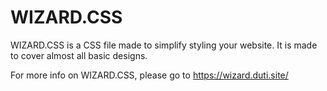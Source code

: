 # WIZARD.CSS
WIZARD.CSS is a CSS file made to simplify styling your website. It is made to cover almost all basic designs.

For more info on WIZARD.CSS, please go to <https://wizard.duti.site/>
